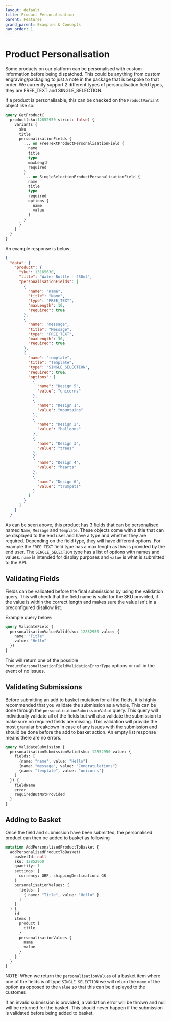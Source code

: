 ```yaml
---
layout: default
title: Product Personalisation
parent: Features
grand_parent: Examples & Concepts
nav_order: 1
---
```


# Product Personalisation

Some products on our platform can be personalised with custom information before being dispatched. This could be anything from custom engraving/packaging to just a note in the package that is bespoke to that order.
We currently support 2 different types of personalisation field types, they are FREE_TEXT and SINGLE_SELECTION.

If a product is personalisable, this can be checked on the `ProductVariant` object like so:

```graphql
query GetProduct{
  product(sku:12852950 strict: false) {
    variants {
      sku
      title
      personalisationFields {
        ... on FreeTextProductPersonalisationField {
          name
          title
          type
          maxLength
          required
        }
        ... on SingleSelectionProductPersonalisationField {
          name
          title
          type
          required
          options {
            name
            value
          }
        }
      }
    }
  }
}
```

An example response is below:
```json
{
  "data": {
    "product": {
      "sku": 13165630,
      "title": "Water Bottle - 250ml",
      "personalisationFields": [
        {
          "name": "name",
          "title": "Name",
          "type": "FREE_TEXT",
          "maxLength": 10,
          "required": true
        },
        {
          "name": "message",
          "title": "Message",
          "type": "FREE_TEXT",
          "maxLength": 30,
          "required": true
        },
        {
          "name": "template",
          "title": "Template",
          "type": "SINGLE_SELECTION",
          "required": true,
          "options": [
            {
              "name": "Design 5",
              "value": "unicorns"
            },
            {
              "name": "Design 1",
              "value": "mountains"
            },
            {
              "name": "Design 2",
              "value": "balloons"
            },
            {
              "name": "Design 3",
              "value": "trees"
            },
            {
              "name": "Design 4",
              "value": "hearts"
            },
            {
              "name": "Design 6",
              "value": "trumpets"
            }
          ]
        }
      ]
    }
  }
```

As can be seen above, this product has 3 fields that can be personalised named `Name`, `Message` and `Template`. These objects come with a title that can be displayed to the end user and have a type and whether they are required.
Depending on the field type, they will have different options. For example the `FREE_TEXT` field type has a max length as this is provided by the end user. The `SINGLE_SELECTION` type has a list of options with names and values. `name` is intended for display purposes and `value` is what is submitted to the API.

## Validating Fields
Fields can be validated before the final submissions by using the validation query. This will check that the field name is valid for the SKU provided, if the value is within the correct length and makes sure the value isn't in a preconfigured disallow list.

Example query below:
```graphql
query ValidateField {
  personalisationValueValid(sku: 12852950 value: {
    name: "Title"
    value: "Hello"
  })
}
```

This will return one of the possible `ProductPersonalisationFieldValidationErrorType` options or null in the event of no issues.

## Validating Submissions
Before submitting an add to basket mutation for all the fields, it is highly recommended that you validate the submission as a whole. This can be done through the `personalisationSubmissionValid` query. This query will individually validate all of the fields but will also validate the submission to make sure no required fields are missing.
This validation will provide the most granular breakdown in case of any issues with the submission and should be done before the add to basket action. An empty list response means there are no errors.

```graphql
query ValidateSubmission {
  personalisationSubmissionValid(sku: 12852950 value: {
    fields: [
      {name: "name", value: "Hello"}
      {name: "message", value: "Congratulations"}    
      {name: "template", value: "unicorns"}    
    ]
  }) {
    fieldName
    error
    requiredButNotProvided
  }
}
```

## Adding to Basket
Once the field and submission have been submitted, the personalised product can then be added to basket as following
```graphql
mutation AddPersonalisedProductToBasket {
  addPersonalisedProductToBasket(
    basketId: null
    sku: 12852950
    quantity: 1
    settings: { 
      currency: GBP, shippingDestination: GB 
    }
    personalisationValues: { 
      fields: [
        { name: "Title", value: "Hello" }
      ] 
    }
  ) {
    id
    items {
      product {
        title
      }
      personalisationValues {
        name
        value
      }
    }
  }
}
```

NOTE: When we return the `personalisationValues` of a basket item where one of the fields is of type `SINGLE_SELECTION` we will return the `name` of the option as opposed to the `value` so that this can be displayed to the customer. 

If an invalid submission is provided, a validation error will be thrown and null will be returned for the basket. This should never happen if the submission is validated before being added to basket.
